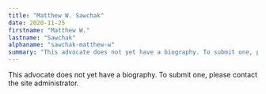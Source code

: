 ```yaml
---
title: "Matthew W. Sawchak"
date: 2020-11-25
firstname: "Matthew W."
lastname: "Sawchak"
alphaname: "sawchak-matthew-w"
summary: "This advocate does not yet have a biography. To submit one, please contact the site administrator."
---
```

This advocate does not yet have a biography. To submit one, please contact the site administrator.

